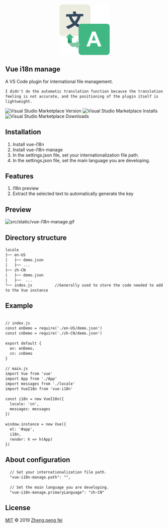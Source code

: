 <p align='center'>
  <img src='https://raw.githubusercontent.com/flyer-ui/vue-i18n-manage/master/imgs/logo.png' alt='logo' width='160'/> 
</p>

## Vue i18n manage
A VS Code plugin for international file management. 
```
I didn't do the automatic translation function because the translation feeling is not accurate, and the positioning of the plugin itself is lightweight.
```
![Visual Studio Marketplace Version](https://img.shields.io/visual-studio-marketplace/v/vue-i18n-manage.vue-i18n-manage.svg?style=flat-square)
![Visual Studio Marketplace Installs](https://img.shields.io/visual-studio-marketplace/i/vue-i18n-manage.vue-i18n-manage.svg?style=flat-square)
![Visual Studio Marketplace Downloads](https://img.shields.io/visual-studio-marketplace/d/vue-i18n-manage.vue-i18n-manage.svg?style=flat-square)  

## Installation  

1. Install vue-i18n
2. Install vue-i18n-manage
3. In the settings.json file, set your internationalization file path.
4. In the settings.json file, set the main language you are developing.

## Features
1. I18n preview  
2. Extract the selected text to automatically generate the key


## Preview
![src/static/vue-i18n-manage.gif](src/static/vue-i18n-manage.gif)

## Directory structure
```
locale                              
├── en-US             
|   ├── demo.json       
|   ├── ...
├── zh-CN             
|   ├── demo.json       
|   ├──  ...
└── index.js          //Generally used to store the code needed to add to the Vue instance
```
## Example
```JS

// index.js
const enDemo = require('./en-US/demo.json')
const cnDemo = require('./zh-CN/demo.json')

export default {
  en: enDemo,
  cn: cnDemo
}

// main.js
import Vue from 'vue'
import App from './App'
import messages from './locale'
import VueI18n from 'vue-i18n'

const i18n = new VueI18n({
  locale: 'cn',
  messages: messages
})

window.instance = new Vue({
  el: '#app',
  i18n,
  render: h => h(App)
})

```

## About configuration  
```
  // Set your internationalization file path.
  "vue-i18n-manage.path": "",       

  // Set the main language you are developing.
  "vue-i18n-manage.primaryLanguage": "zh-CN"      
```

## License
[MIT](https://github.com/flyer-ui/vue-i18n-manage/blob/master/LICENSE)  © 2019 [Zheng peng fei](https://github.com/pfzhengd)